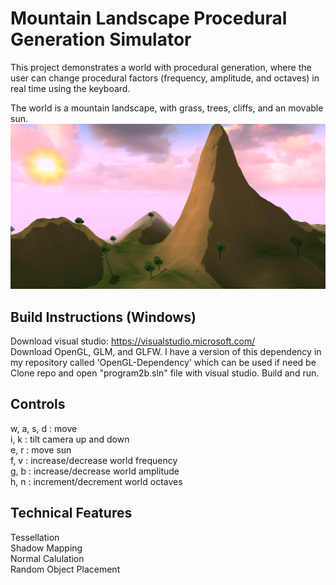 Mountain Landscape Procedural Generation Simulator
===========================

This project demonstrates a world with procedural generation, where the user can change procedural factors (frequency, amplitude, and octaves) in real time using the keyboard. 

The world is a mountain landscape, with grass, trees, cliffs, and an movable sun.
![](screenshots/world.png)

Build Instructions (Windows)
------------

Download visual studio: https://visualstudio.microsoft.com/  
Download OpenGL, GLM, and GLFW. I have a version of this dependency in my repository called 'OpenGL-Dependency' which can be used if need be
Clone repo and open "program2b.sln" file with visual studio. Build and run.

Controls
--------

w, a, s, d : move  
i, k : tilt camera up and down  
e, r : move sun  
f, v : increase/decrease world frequency  
g, b : increase/decrease world amplitude  
h, n : increment/decrement world octaves  

Technical Features
------------------

Tessellation   
Shadow Mapping  
Normal Calulation  
Random Object Placement  
